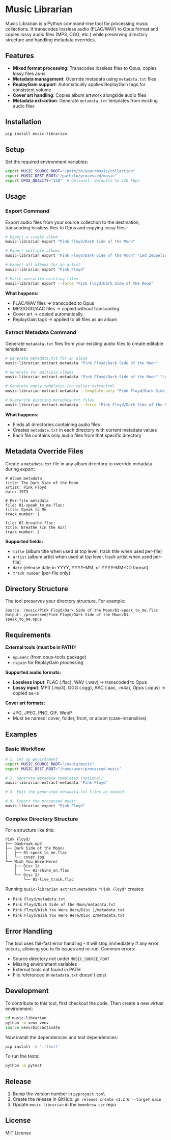 # Music Librarian

Music Librarian is a Python command-line tool for processing music collections. It transcodes lossless audio (FLAC/WAV) to Opus format and copies lossy audio files (MP3, OGG, etc.) while preserving directory structure and handling metadata overrides.

## Features

- **Mixed format processing**: Transcodes lossless files to Opus, copies lossy files as-is
- **Metadata management**: Override metadata using `metadata.txt` files
- **ReplayGain support**: Automatically applies ReplayGain tags for consistent volume
- **Cover art handling**: Copies album artwork alongside audio files
- **Metadata extraction**: Generate `metadata.txt` templates from existing audio files

## Installation

```bash
pip install music-librarian
```

## Setup

Set the required environment variables:

```bash
export MUSIC_SOURCE_ROOT="/path/to/your/music/collection"
export MUSIC_DEST_ROOT="/path/to/processed/music"
export OPUS_QUALITY="128"  # Optional, defaults to 128 kbps
```

## Usage

### Export Command

Export audio files from your source collection to the destination, transcoding lossless files to Opus and copying lossy files:

```bash
# Export a single album
music-librarian export "Pink Floyd/Dark Side of the Moon"

# Export multiple albums
music-librarian export "Pink Floyd/Dark Side of the Moon" "Led Zeppelin/IV"

# Export all albums for an artist
music-librarian export "Pink Floyd"

# Force overwrite existing files
music-librarian export --force "Pink Floyd/Dark Side of the Moon"
```

**What happens:**
- FLAC/WAV files → transcoded to Opus
- MP3/OGG/AAC files → copied without transcoding
- Cover art → copied automatically
- ReplayGain tags → applied to all files as an album

### Extract Metadata Command

Generate `metadata.txt` files from your existing audio files to create editable templates:

```bash
# Generate metadata.txt for an album
music-librarian extract-metadata "Pink Floyd/Dark Side of the Moon"

# Generate for multiple albums
music-librarian extract-metadata "Pink Floyd/Dark Side of the Moon" "Led Zeppelin/IV"

# Generate empty templates (no values extracted)
music-librarian extract-metadata --template-only "Pink Floyd/Dark Side of the Moon"

# Overwrite existing metadata.txt files
music-librarian extract-metadata --force "Pink Floyd/Dark Side of the Moon"
```

**What happens:**
- Finds all directories containing audio files
- Creates `metadata.txt` in each directory with current metadata values
- Each file contains only audio files from that specific directory

## Metadata Override Files

Create a `metadata.txt` file in any album directory to override metadata during export:

```
# Album metadata
title: The Dark Side of the Moon
artist: Pink Floyd
date: 1973

# Per-file metadata
file: 01-speak_to_me.flac:
title: Speak to Me
track number: 1

file: 02-breathe.flac:
title: Breathe (In the Air)
track number: 2
```

**Supported fields:**
- `title` (album title when used at top level, track title when used per-file)
- `artist` (album artist when used at top level, track artist when used per-file)
- `date` (release date in YYYY, YYYY-MM, or YYYY-MM-DD format)
- `track number` (per-file only)

## Directory Structure

The tool preserves your directory structure. For example:

```
Source: /music/Pink Floyd/Dark Side of the Moon/01-speak_to_me.flac
Output: /processed/Pink Floyd/Dark Side of the Moon/01-speak_to_me.opus
```

## Requirements

**External tools (must be in PATH):**
- `opusenc` (from opus-tools package)
- `rsgain` for ReplayGain processing

**Supported audio formats:**
- **Lossless input**: FLAC (.flac), WAV (.wav) → transcoded to Opus
- **Lossy input**: MP3 (.mp3), OGG (.ogg), AAC (.aac, .m4a), Opus (.opus) → copied as-is

**Cover art formats:**
- JPG, JPEG, PNG, GIF, WebP
- Must be named: cover, folder, front, or album (case-insensitive)

## Examples

### Basic Workflow

```bash
# 1. Set up environment
export MUSIC_SOURCE_ROOT="/media/music"
export MUSIC_DEST_ROOT="/home/user/processed-music"

# 2. Generate metadata templates (optional)
music-librarian extract-metadata "Pink Floyd"

# 3. Edit the generated metadata.txt files as needed

# 4. Export the processed music
music-librarian export "Pink Floyd"
```

### Complex Directory Structure

For a structure like this:
```
Pink Floyd/
├── Daybreak.mp3
├── Dark Side of the Moon/
│   ├── 01-speak_to_me.flac
│   └── cover.jpg
└── Wish You Were Here/
    ├── Disc 1/
    │   └── 01-shine_on.flac
    └── Disc 2/
        └── 01-live_track.flac
```

Running `music-librarian extract-metadata "Pink Floyd"` creates:
- `Pink Floyd/metadata.txt`
- `Pink Floyd/Dark Side of the Moon/metadata.txt`
- `Pink Floyd/Wish You Were Here/Disc 1/metadata.txt`
- `Pink Floyd/Wish You Were Here/Disc 2/metadata.txt`

## Error Handling

The tool uses fail-fast error handling - it will stop immediately if any error occurs, allowing you to fix issues and re-run. Common errors:

- Source directory not under `MUSIC_SOURCE_ROOT`
- Missing environment variables
- External tools not found in PATH
- File referenced in `metadata.txt` doesn't exist

## Development

To contribute to this tool, first checkout the code. Then create a new virtual environment:

```bash
cd music-librarian
python -m venv venv
source venv/bin/activate
```

Now install the dependencies and test dependencies:

```bash
pip install -e '.[test]'
```

To run the tests:

```bash
python -m pytest
```

## Release

1. Bump the version number in `pyproject.toml`
2. Create the release in GitHub: `gh release create v1.2.6 --target main`
3. Update `music-librarian` in the `homebrew-czr` repo

## License

MIT License
